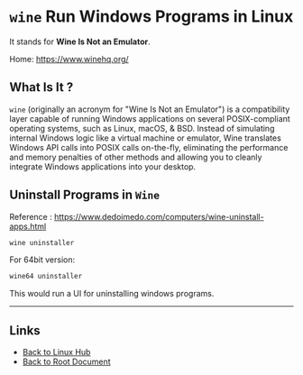# `wine` Run Windows Programs in Linux

It stands for **Wine Is Not an Emulator**.

Home: <https://www.winehq.org/>

## What Is It ?

`wine` (originally an acronym for "Wine Is Not an Emulator") is a compatibility layer capable of running Windows applications on several POSIX-compliant operating systems, such as Linux, macOS, & BSD. Instead of simulating internal Windows logic like a virtual machine or emulator, Wine translates Windows API calls into POSIX calls on-the-fly, eliminating the performance and memory penalties of other methods and allowing you to cleanly integrate Windows applications into your desktop.

## Uninstall Programs in `Wine`

Reference : <https://www.dedoimedo.com/computers/wine-uninstall-apps.html>

```sh
wine uninstaller
```

For 64bit version:
```sh
wine64 uninstaller
```

This would run a UI for uninstalling windows programs.

----
<!-- Footer Begins Here -->
## Links

- [Back to Linux Hub](./README.md)
- [Back to Root Document](../README.md)
